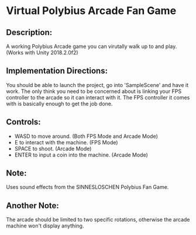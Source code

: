 # Virtual Polybius Arcade Fan Game

## Description:
  A working Polybius Arcade game you can virutally walk up to and play. (Works with Unity 2018.2.0f2)

## Implementation Directions:
  You should be able to launch the project, go into 'SampleScene' and have it work.
The only think you need to be concerned about is linking your FPS controller to the arcade so it can interact with it.
The FPS controller it comes with is basically enough to get the job done.

## Controls:
  * WASD to move around. (Both FPS Mode and Arcade Mode)
  * E to interact with the machine. (FPS Mode)
  * SPACE to shoot. (Arcade Mode)
  * ENTER to input a coin into the machine. (Arcade Mode)

## Note:
  Uses sound effects from the SINNESLOSCHEN Polybius Fan Game.

## Another Note:
  The arcade should be limited to two specific rotations, otherwise the arcade machine won't display anything.
